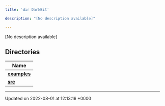 ```yaml
---
title: 'dir DarkBit'

description: "[No description available]"

---
```







[No description available]

## Directories

| Name           |
| -------------- |
| **[examples](/documentation/code/files/dir_c22fe66a09acdd480a35644f72364dc9/#dir-examples)**  |
| **[src](/documentation/code/files/dir_334951ee08a3caf9cfbab2a24a3edd4b/#dir-src)**  |






-------------------------------

Updated on 2022-08-01 at 12:13:19 +0000
